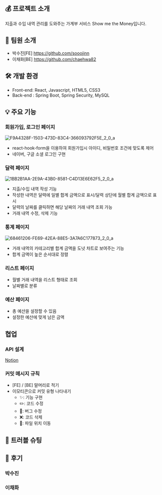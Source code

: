 ## 💰 프로젝트 소개

지출과 수입 내역 관리를 도와주는 가계부 서비스 Show me the Money입니다.

## 👥 팀원 소개

- 박수진[FE] <https://github.com/sooojinn>
- 이채화[BE] <https://github.com/chaehwa82>

## 🛠️ 개발 환경

- Front-end: React, Javascript, HTML5, CSS3
- Back-end : Spring Boot, Spring Security, MySQL

## 💡 주요 기능

### 회원가입, 로그인 페이지

![F9A4328F-1503-473D-83C4-366093792F5E_2_0_a](https://github.com/soojinpark99/ShowMeTheMoney/assets/154590790/32d6399e-c15d-4871-8693-4a501161c564)

- react-hook-form을 이용하여 회원가입시 아이디, 비밀번호 조건에 맞도록 제어
- 네이버, 구글 소셜 로그인 구현

### 달력 페이지

![1BB2B1AA-2E9A-43B0-8581-C4D13E6E62F5_2_0_a](https://github.com/soojinpark99/ShowMeTheMoney/assets/154590790/d5f71cb4-5a4e-469c-a682-b4810fe83b2d)

- 지출/수입 내역 작성 기능
- 작성한 내역은 달력에 일별 합계 금액으로 표시/달력 상단에 월별 합계 금액으로 표시
- 달력의 날짜를 클릭하면 해당 날짜의 거래 내역 조회 가능
- 거래 내역 수정, 삭제 기능

### 통계 페이지

![68461206-FE69-42EA-88E5-3A7A6C177873_2_0_a](https://github.com/soojinpark99/ShowMeTheMoney/assets/154590790/1bef81b8-114f-4894-a876-330554d259e3)

- 거래 내역의 카테고리별 합계 금액을 도넛 차트로 보여주는 기능
- 합계 금액이 높은 순서대로 정렬

### 리스트 페이지

- 월별 거래 내역을 리스트 형태로 조회
- 날짜별로 분류

### 예산 페이지

- 총 예산을 설정할 수 있음
- 설정한 예산에 맞게 남은 금액

## 협업

### API 설계

[Notion](https://checker-grease-ccf.notion.site/REST-API-6a3023013bbe41f6a514a4a9e13c3dc4?pvs=4)

### 커밋 메시지 규칙

- [FE] / [BE] 말머리로 적기
- 이모티콘으로 커밋 유형 나타내기
  - ✨: 기능 구현
  - ✏️: 코드 수정
  - 🐞: 버그 수정
  - ❌: 코드 삭제
  - 📁: 파일 위치 이동

## 🚀 트러블 슈팅

## 📝 후기

### 박수진

### 이채화
